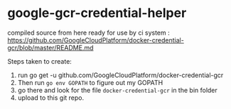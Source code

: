 # google-gcr-credential-helper
compiled source from here ready for use by ci system : https://github.com/GoogleCloudPlatform/docker-credential-gcr/blob/master/README.md

Steps taken to create:
1) run go get -u github.com/GoogleCloudPlatform/docker-credential-gcr
2) Then run `go env GOPATH` to figure out my GOPATH
2) go there and look for the file `docker-credential-gcr` in the bin folder
3) upload to this git repo.
